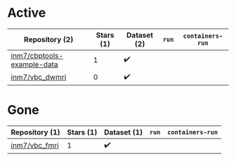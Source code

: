 # Active
| Repository (2) | Stars (1) | Dataset (2) | `run` | `containers-run` |
| --- | --- | --- | --- | --- |
| [inm7/cbptools-example-data](https://github.com/inm7/cbptools-example-data) | 1 | :heavy_check_mark: |  |  |
| [inm7/vbc_dwmri](https://github.com/inm7/vbc_dwmri) | 0 | :heavy_check_mark: |  |  |

# Gone
| Repository (1) | Stars (1) | Dataset (1) | `run` | `containers-run` |
| --- | --- | --- | --- | --- |
| [inm7/vbc_fmri](https://github.com/inm7/vbc_fmri) | 1 | :heavy_check_mark: |  |  |
